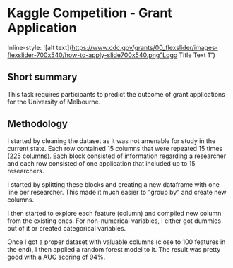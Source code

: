# Kaggle Competition - Grant Application

Inline-style:
![alt text](https://www.cdc.gov/grants/00_flexslider/images-flexslider-700x540/how-to-apply-slide700x540.png"Logo Title Text 1")

## Short summary

This task requires participants to predict the outcome of grant applications for the University of Melbourne.

## Methodology

I started by cleaning the dataset as it was not amenable for study in the current state. Each row contained 15 columns that were repeated 15 times (225 columns). Each block consisted of information regarding a researcher and each row consisted of one application that included up to 15 researchers.

I started by splitting these blocks and creating a new dataframe with one line per researcher. This made it much easier to  "group by" and create new columns.

I then started to explore each feature (column) and compiled new column from the existing ones. For non-numerical variables, I either got dummies out of it or created categorical variables.

Once I got a proper dataset with valuable columns (close to 100 features in the end), I then applied a random forest model to it. The result was pretty good with a AUC scoring of 94%.

